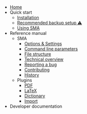 - [Home](README.md)
- Quick start
  - [Installation](qs-installation.md)
  - [Recommended backup setup ⚠️](qs-backup-setup.md)
  - [Using SMA](qs-using-sma.md)
- Reference manual
  - SMA
	- [Options & Settings](refm-sma-options-settings.md)
    - [Command line parameters](refm-sma-command-line-parameters.md)
	- [File structure](refm-sma-file-structure.md)
	- [Technical overview](refm-sma-technical-overview.md)
	- [Reporting a bug](refm-sma-bug-reporting.md)
	- [Contributing](refm-sma-contributing.md)
	- [History](refm-sma-history.md)
  - Plugins
    - [PDF](plugins-PDF.md)
    - [LaTeX](plugins-LaTeX.md)
    - [Dictionary](plugins-Dictionary.md)
    - [Import](plugins-Import.md)
- Developer documentation